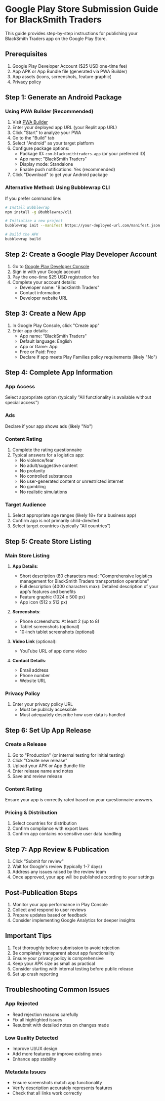 # Google Play Store Submission Guide for BlackSmith Traders

This guide provides step-by-step instructions for publishing your BlackSmith Traders app on the Google Play Store.

## Prerequisites

1. Google Play Developer Account ($25 USD one-time fee)
2. App APK or App Bundle file (generated via PWA Builder)
3. App assets (icons, screenshots, feature graphic)
4. Privacy policy

## Step 1: Generate an Android Package

### Using PWA Builder (Recommended)

1. Visit [PWA Builder](https://www.pwabuilder.com/)
2. Enter your deployed app URL (your Replit app URL)
3. Click "Start" to analyze your PWA
4. Go to the "Build" tab
5. Select "Android" as your target platform
6. Configure package options:
   - Package ID: `com.blacksmithtraders.app` (or your preferred ID)
   - App name: "BlackSmith Traders"
   - Display mode: Standalone
   - Enable push notifications: Yes (recommended)
7. Click "Download" to get your Android package

### Alternative Method: Using Bubblewrap CLI

If you prefer command line:

```bash
# Install Bubblewrap
npm install -g @bubblewrap/cli

# Initialize a new project
bubblewrap init --manifest https://your-deployed-url.com/manifest.json

# Build the APK
bubblewrap build
```

## Step 2: Create a Google Play Developer Account

1. Go to [Google Play Developer Console](https://play.google.com/console/signup)
2. Sign in with your Google account
3. Pay the one-time $25 USD registration fee
4. Complete your account details:
   - Developer name: "BlackSmith Traders"
   - Contact information
   - Developer website URL

## Step 3: Create a New App

1. In Google Play Console, click "Create app"
2. Enter app details:
   - App name: "BlackSmith Traders"
   - Default language: English
   - App or Game: App
   - Free or Paid: Free
   - Declare if app meets Play Families policy requirements (likely "No")

## Step 4: Complete App Information

### App Access

Select appropriate option (typically "All functionality is available without special access")

### Ads

Declare if your app shows ads (likely "No")

### Content Rating

1. Complete the rating questionnaire
2. Typical answers for a logistics app:
   - No violence/fear
   - No adult/suggestive content
   - No profanity
   - No controlled substances
   - No user-generated content or unrestricted internet
   - No gambling
   - No realistic simulations

### Target Audience

1. Select appropriate age ranges (likely 18+ for a business app)
2. Confirm app is not primarily child-directed
3. Select target countries (typically "All countries")

## Step 5: Create Store Listing

### Main Store Listing

1. **App Details**:
   - Short description (80 characters max): "Comprehensive logistics management for BlackSmith Traders transportation operations"
   - Full description (4000 characters max): Detailed description of your app's features and benefits
   - Feature graphic (1024 x 500 px)
   - App icon (512 x 512 px)

2. **Screenshots**:
   - Phone screenshots: At least 2 (up to 8)
   - Tablet screenshots (optional)
   - 10-inch tablet screenshots (optional)

3. **Video Link** (optional):
   - YouTube URL of app demo video

4. **Contact Details**:
   - Email address
   - Phone number
   - Website URL

### Privacy Policy

1. Enter your privacy policy URL
   - Must be publicly accessible
   - Must adequately describe how user data is handled

## Step 6: Set Up App Release

### Create a Release

1. Go to "Production" (or internal testing for initial testing)
2. Click "Create new release"
3. Upload your APK or App Bundle file
4. Enter release name and notes
5. Save and review release

### Content Rating

Ensure your app is correctly rated based on your questionnaire answers.

### Pricing & Distribution

1. Select countries for distribution
2. Confirm compliance with export laws
3. Confirm app contains no sensitive user data handling

## Step 7: App Review & Publication

1. Click "Submit for review"
2. Wait for Google's review (typically 1-7 days)
3. Address any issues raised by the review team
4. Once approved, your app will be published according to your settings

## Post-Publication Steps

1. Monitor your app performance in Play Console
2. Collect and respond to user reviews
3. Prepare updates based on feedback
4. Consider implementing Google Analytics for deeper insights

## Important Tips

1. Test thoroughly before submission to avoid rejection
2. Be completely transparent about app functionality
3. Ensure your privacy policy is comprehensive
4. Keep your APK size as small as practical
5. Consider starting with internal testing before public release
6. Set up crash reporting

## Troubleshooting Common Issues

### App Rejected
- Read rejection reasons carefully
- Fix all highlighted issues
- Resubmit with detailed notes on changes made

### Low Quality Detected
- Improve UI/UX design
- Add more features or improve existing ones
- Enhance app stability

### Metadata Issues
- Ensure screenshots match app functionality
- Verify description accurately represents features
- Check that all links work correctly